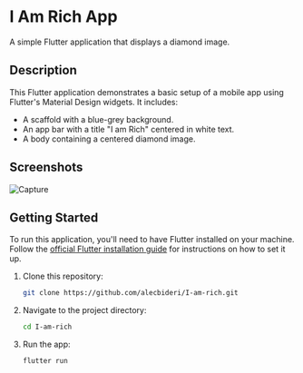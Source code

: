 
# I Am Rich App

A simple Flutter application that displays a diamond image.

## Description

This Flutter application demonstrates a basic setup of a mobile app using Flutter's Material Design widgets. It includes:

- A scaffold with a blue-grey background.
- An app bar with a title "I am Rich" centered in white text.
- A body containing a centered diamond image.

## Screenshots

![Capture](https://github.com/alecbideri/I-am-rich-app/assets/101627722/3f03db91-2b21-4a4f-92f8-4e6bee338441)

## Getting Started

To run this application, you'll need to have Flutter installed on your machine. Follow the [official Flutter installation guide](https://flutter.dev/docs/get-started/install) for instructions on how to set it up.

1. Clone this repository:

   ```bash
   git clone https://github.com/alecbideri/I-am-rich.git
   ```

2. Navigate to the project directory:

   ```bash
   cd I-am-rich
   ```

3. Run the app:

   ```bash
   flutter run
   ```

